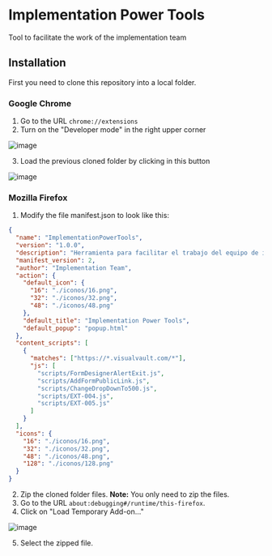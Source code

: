 # Implementation Power Tools
Tool to facilitate the work of the implementation team

## Installation

First you need to clone this repository into a local folder.

### Google Chrome

1. Go to the URL `chrome://extensions`
2. Turn on the "Developer mode" in the right upper corner

![image](https://user-images.githubusercontent.com/109621179/191979674-4961f77d-fcc5-4116-869d-d0b4b6bc1799.png)

3. Load the previous cloned folder by clicking in this button

![image](https://user-images.githubusercontent.com/109621179/191980019-fc4bdcea-5b67-49ba-b8e2-419ebeb738a9.png)

### Mozilla Firefox

1. Modify the file manifest.json to look like this:
```json
{
  "name": "ImplementationPowerTools",
  "version": "1.0.0",
  "description": "Herramienta para facilitar el trabajo del equipo de implementaciones",
  "manifest_version": 2,
  "author": "Implementation Team",
  "action": {
    "default_icon": {
      "16": "./iconos/16.png",
      "32": "./iconos/32.png",
      "48": "./iconos/48.png"
    },
    "default_title": "Implementation Power Tools",
    "default_popup": "popup.html"
  },
  "content_scripts": [
    {
      "matches": ["https://*.visualvault.com/*"],
      "js": [
        "scripts/FormDesignerAlertExit.js",
        "scripts/AddFormPublicLink.js",
        "scripts/ChangeDropDownTo500.js",
        "scripts/EXT-004.js",
        "scripts/EXT-005.js"
      ]
    }
  ],
  "icons": {
    "16": "./iconos/16.png",
    "32": "./iconos/32.png",
    "48": "./iconos/48.png",
    "128": "./iconos/128.png"
  }
}

```
2. Zip the cloned folder files. **Note:** You only need to zip the files.
3. Go to the URL `about:debugging#/runtime/this-firefox`.
4. Click on "Load Temporary Add-on..."

![image](https://user-images.githubusercontent.com/109621179/191985851-f9b179c1-f0e7-43fb-883c-ddb9bb5bdfee.png)

5. Select the zipped file.
